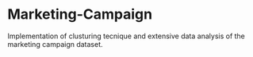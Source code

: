# Marketing-Campaign 
 Implementation of clusturing tecnique and extensive data analysis of the marketing campaign dataset.
